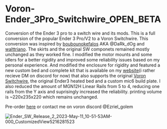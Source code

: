 # Voron-Ender_3Pro_Switchwire_OPEN_BETA
Conversion of the Ender 3 pro to a switch wire and its mods.
This is a full conversion of the popular Ender 3 Pro/V2 to a Voron Switchwire. This conversion was inspired by [boubounokefalos](https://github.com/boubounokefalos/Ender_SW) AKA @DaRk_dOg and [walttriano](https://github.com/walttriano/Ender_3Pro_Switchwire). 
The skirts and the original SW componets remained mostly unchanged as they worked fine. I modified the motor mounts and some idlers for a better rigidity and improved some reliability issues based on my personal experience. And modified the enclosure for rigidity and featured a new custom bed and complete kit that is available on my [website](https://www.golemdesignhk.com/shop-1)(i rather recieve DM on discord for now) that also supports the original [Voron Switchwire](https://github.com/VoronDesign/Voron-Switchwire), the original Ender3 heated bed and a custom mic6 build plate. I also reduced the amount of MGN12H Linear Rails from 5 to 4, reducing one rails from the Y axis and suprisingly increased the reliability. printing volume is ~220x235x220 which remains unchanged.

Pre-order [here](https://forms.gle/FMu6K9q9Bggdzkqj7) or contact me on voron discord @Ezriel_golem

![Ender_SW_Release_2_2023-May-11_10-51-53AM-000_CustomizedView5216281523](https://github.com/EzrielDreamurr/Voron-Ender_3Pro_Switchwire/assets/75924120/e1e4f4ba-c344-4212-8cb4-2deeb50f88e0)
